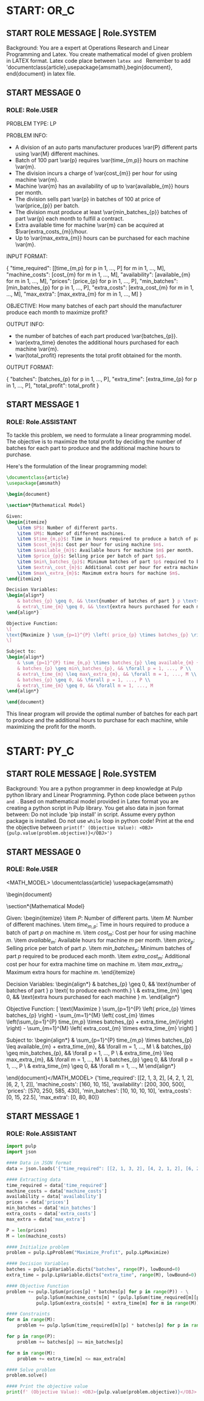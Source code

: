 # START: OR_C 
## START ROLE MESSAGE | Role.SYSTEM 
Background: You are a expert at Operations Research and Linear Programming and Latex. You create mathematical model of given problem in LATEX format. Latex code place between ```latex and ``` Remember to add 'documentclass{article},usepackage{amsmath},begin{document}, end{document} in latex file. 
## START MESSAGE 0 
### ROLE: Role.USER
<DESCRIPTION>
PROBLEM TYPE: LP

PROBLEM INFO:

- A division of an auto parts manufacturer produces \var{P} different parts using \var{M} different machines.
- Batch of 100 part \var{p} requires \var{time_{m,p}} hours on machine \var{m}.
- The division incurs a charge of \var{cost_{m}} per hour for using machine \var{m}.
- Machine \var{m} has an availability of up to \var{available_{m}} hours per month.
- The division sells part \var{p} in batches of 100 at price of \var{price_{p}} per batch.
- The division must produce at least \var{min_batches_{p}} batches of part \var{p} each month to fulfill a contract.
- Extra available time for machine \var{m} can be acquired at $\var{extra_costs_{m}}/hour. 
- Up to \var{max_extra_{m}} hours can be purchased for each machine \var{m}.

INPUT FORMAT: 

{
    "time_required": [[time_{m,p} for p in 1, ..., P] for m in 1, ..., M],
    "machine_costs": [cost_{m} for m in 1, ..., M],
    "availability": [available_{m} for m in 1, ..., M],
    "prices": [price_{p} for p in 1, ..., P],
    "min_batches": [min_batches_{p} for p in 1, ..., P],
    "extra_costs": [extra_cost_{m} for m in 1, ..., M],
    "max_extra": [max_extra_{m} for m in 1, ..., M]
}

OBJECTIVE: How many batches of each part should the manufacturer produce each month to maximize profit?

OUTPUT INFO:

- the number of batches of each part produced \var{batches_{p}}.
- \var{extra_time} denotes the additional hours purchased for each machine \var{m}.
- \var{total_profit} represents the total profit obtained for the month.

OUTPUT FORMAT:

{
    "batches": [batches_{p} for p in 1, ..., P],
    "extra_time": [extra_time_{p} for p in 1, ..., P],
    "total_profit": total_profit
}
</DESCRIPTION>


## START MESSAGE 1 
### ROLE: Role.ASSISTANT
To tackle this problem, we need to formulate a linear programming model. The objective is to maximize the total profit by deciding the number of batches for each part to produce and the additional machine hours to purchase.

Here's the formulation of the linear programming model:

```latex
\documentclass{article}
\usepackage{amsmath}

\begin{document}

\section*{Mathematical Model}

Given:
\begin{itemize}
    \item $P$: Number of different parts.
    \item $M$: Number of different machines.
    \item $time_{m,p}$: Time in hours required to produce a batch of part $p$ on machine $m$.
    \item $cost_{m}$: Cost per hour for using machine $m$.
    \item $available_{m}$: Available hours for machine $m$ per month.
    \item $price_{p}$: Selling price per batch of part $p$.
    \item $min\_batches_{p}$: Minimum batches of part $p$ required to be produced each month.
    \item $extra\_cost_{m}$: Additional cost per hour for extra machine time on machine $m$.
    \item $max\_extra_{m}$: Maximum extra hours for machine $m$.
\end{itemize}

Decision Variables:
\begin{align*}
    & batches_{p} \geq 0, && \text{number of batches of part } p \text{ to produce each month.} \\
    & extra\_time_{m} \geq 0, && \text{extra hours purchased for each machine } m.
\end{align*}

Objective Function:
\[
\text{Maximize } \sum_{p=1}^{P} \left( price_{p} \times batches_{p} \right) - \sum_{m=1}^{M} \left( cost_{m} \times \left(\sum_{p=1}^{P} time_{m,p} \times batches_{p} + extra\_time_{m}\right) \right) - \sum_{m=1}^{M} \left( extra\_cost_{m} \times extra\_time_{m} \right)
\]

Subject to:
\begin{align*}
    & \sum_{p=1}^{P} time_{m,p} \times batches_{p} \leq available_{m} + extra\_time_{m}, && \forall m = 1, ..., M \\
    & batches_{p} \geq min\_batches_{p}, && \forall p = 1, ..., P \\
    & extra\_time_{m} \leq max\_extra_{m}, && \forall m = 1, ..., M \\
    & batches_{p} \geq 0, && \forall p = 1, ..., P \\
    & extra\_time_{m} \geq 0, && \forall m = 1, ..., M
\end{align*}

\end{document}
```

This linear program will provide the optimal number of batches for each part to produce and the additional hours to purchase for each machine, while maximizing the profit for the month.

# START: PY_C 
## START ROLE MESSAGE | Role.SYSTEM 
Background: You are a python programmer in deep knowledge at Pulp python library and Linear Programming. Python code place between ```python and ```. Based on mathematical model provided in Latex format you are creating a python script in Pulp library. You get also data in json format between: <DATA></DATA> Do not include 'pip install' in script. Assume every python package is installed. Do not use `while` loop in python code! Print at the end the objective between <OBJ></OBJ> `print(f' (Objective Value): <OBJ>{pulp.value(problem.objective)}</OBJ>')` 
## START MESSAGE 0 
### ROLE: Role.USER
<MATH_MODEL>
\documentclass{article}
\usepackage{amsmath}

\begin{document}

\section*{Mathematical Model}

Given:
\begin{itemize}
    \item $P$: Number of different parts.
    \item $M$: Number of different machines.
    \item $time_{m,p}$: Time in hours required to produce a batch of part $p$ on machine $m$.
    \item $cost_{m}$: Cost per hour for using machine $m$.
    \item $available_{m}$: Available hours for machine $m$ per month.
    \item $price_{p}$: Selling price per batch of part $p$.
    \item $min\_batches_{p}$: Minimum batches of part $p$ required to be produced each month.
    \item $extra\_cost_{m}$: Additional cost per hour for extra machine time on machine $m$.
    \item $max\_extra_{m}$: Maximum extra hours for machine $m$.
\end{itemize}

Decision Variables:
\begin{align*}
    & batches_{p} \geq 0, && \text{number of batches of part } p \text{ to produce each month.} \\
    & extra\_time_{m} \geq 0, && \text{extra hours purchased for each machine } m.
\end{align*}

Objective Function:
\[
\text{Maximize } \sum_{p=1}^{P} \left( price_{p} \times batches_{p} \right) - \sum_{m=1}^{M} \left( cost_{m} \times \left(\sum_{p=1}^{P} time_{m,p} \times batches_{p} + extra\_time_{m}\right) \right) - \sum_{m=1}^{M} \left( extra\_cost_{m} \times extra\_time_{m} \right)
\]

Subject to:
\begin{align*}
    & \sum_{p=1}^{P} time_{m,p} \times batches_{p} \leq available_{m} + extra\_time_{m}, && \forall m = 1, ..., M \\
    & batches_{p} \geq min\_batches_{p}, && \forall p = 1, ..., P \\
    & extra\_time_{m} \leq max\_extra_{m}, && \forall m = 1, ..., M \\
    & batches_{p} \geq 0, && \forall p = 1, ..., P \\
    & extra\_time_{m} \geq 0, && \forall m = 1, ..., M
\end{align*}

\end{document}</MATH_MODEL>
<DATA>
{'time_required': [[2, 1, 3, 2], [4, 2, 1, 2], [6, 2, 1, 2]], 'machine_costs': [160, 10, 15], 'availability': [200, 300, 500], 'prices': [570, 250, 585, 430], 'min_batches': [10, 10, 10, 10], 'extra_costs': [0, 15, 22.5], 'max_extra': [0, 80, 80]}</DATA>


## START MESSAGE 1 
### ROLE: Role.ASSISTANT
```python
import pulp
import json

#### Data in JSON format
data = json.loads('{"time_required": [[2, 1, 3, 2], [4, 2, 1, 2], [6, 2, 1, 2]], "machine_costs": [160, 10, 15], "availability": [200, 300, 500], "prices": [570, 250, 585, 430], "min_batches": [10, 10, 10, 10], "extra_costs": [0, 15, 22.5], "max_extra": [0, 80, 80]}')

#### Extracting data
time_required = data['time_required']
machine_costs = data['machine_costs']
availability = data['availability']
prices = data['prices']
min_batches = data['min_batches']
extra_costs = data['extra_costs']
max_extra = data['max_extra']

P = len(prices)
M = len(machine_costs)

#### Initialize problem
problem = pulp.LpProblem("Maximize_Profit", pulp.LpMaximize)

#### Decision Variables
batches = pulp.LpVariable.dicts("batches", range(P), lowBound=0)
extra_time = pulp.LpVariable.dicts("extra_time", range(M), lowBound=0)

#### Objective Function
problem += pulp.lpSum(prices[p] * batches[p] for p in range(P)) - \
           pulp.lpSum(machine_costs[m] * (pulp.lpSum(time_required[m][p] * batches[p] for p in range(P)) + extra_time[m]) for m in range(M)) - \
           pulp.lpSum(extra_costs[m] * extra_time[m] for m in range(M))

#### Constraints
for m in range(M):
    problem += pulp.lpSum(time_required[m][p] * batches[p] for p in range(P)) <= availability[m] + extra_time[m]

for p in range(P):
    problem += batches[p] >= min_batches[p]

for m in range(M):
    problem += extra_time[m] <= max_extra[m]

#### Solve problem
problem.solve()

#### Print the objective value
print(f' (Objective Value): <OBJ>{pulp.value(problem.objective)}</OBJ>')
```

